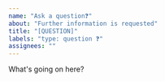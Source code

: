 ```yaml
---
name: "Ask a question❓"
about: "Further information is requested"
title: "[QUESTION]"
labels: "type: question ❓"
assignees: ""
---
```


What's going on here?
